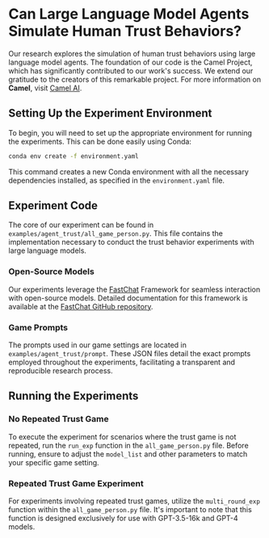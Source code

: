 


# Can Large Language Model Agents Simulate Human Trust Behaviors?

Our research explores the simulation of human trust behaviors using large language model agents. The foundation of our code is the Camel Project, which has significantly contributed to our work's success. We extend our gratitude to the creators of this remarkable project. For more information on **Camel**, visit [Camel AI](https://github.com/camel-ai/camel).

## Setting Up the Experiment Environment

To begin, you will need to set up the appropriate environment for running the experiments. This can be done easily using Conda:

```bash
conda env create -f environment.yaml
```

This command creates a new Conda environment with all the necessary dependencies installed, as specified in the `environment.yaml` file.

## Experiment Code

The core of our experiment can be found in `examples/agent_trust/all_game_person.py`. This file contains the implementation necessary to conduct the trust behavior experiments with large language models.

### Open-Source Models

Our experiments leverage the [FastChat](https://github.com/lm-sys/FastChat) Framework for seamless interaction with open-source models. Detailed documentation for this framework is available at the [FastChat GitHub repository](https://github.com/lm-sys/FastChat).

### Game Prompts

The prompts used in our game settings are located in `examples/agent_trust/prompt`. These JSON files detail the exact prompts employed throughout the experiments, facilitating a transparent and reproducible research process.

## Running the Experiments

### No Repeated Trust Game

To execute the experiment for scenarios where the trust game is not repeated, run the `run_exp` function in the `all_game_person.py` file. Before running, ensure to adjust the `model_list` and other parameters to match your specific game setting.

### Repeated Trust Game Experiment

For experiments involving repeated trust games, utilize the `multi_round_exp` function within the `all_game_person.py` file. It's important to note that this function is designed exclusively for use with GPT-3.5-16k and GPT-4 models.

